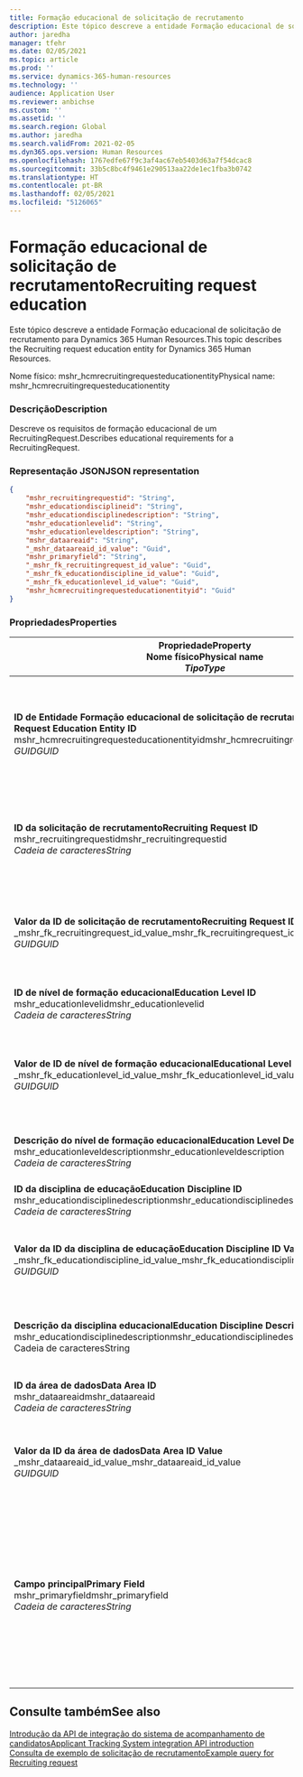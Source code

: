 ```yaml
---
title: Formação educacional de solicitação de recrutamento
description: Este tópico descreve a entidade Formação educacional de solicitação de recrutamento para Dynamics 365 Human Resources.
author: jaredha
manager: tfehr
ms.date: 02/05/2021
ms.topic: article
ms.prod: ''
ms.service: dynamics-365-human-resources
ms.technology: ''
audience: Application User
ms.reviewer: anbichse
ms.custom: ''
ms.assetid: ''
ms.search.region: Global
ms.author: jaredha
ms.search.validFrom: 2021-02-05
ms.dyn365.ops.version: Human Resources
ms.openlocfilehash: 1767edfe67f9c3af4ac67eb5403d63a7f54dcac8
ms.sourcegitcommit: 33b5c8bc4f9461e290513aa22de1ec1fba3b0742
ms.translationtype: HT
ms.contentlocale: pt-BR
ms.lasthandoff: 02/05/2021
ms.locfileid: "5126065"
---
```

# <a name="recruiting-request-education"></a><span data-ttu-id="29da4-103">Formação educacional de solicitação de recrutamento</span><span class="sxs-lookup"><span data-stu-id="29da4-103">Recruiting request education</span></span>

<span data-ttu-id="29da4-104">Este tópico descreve a entidade Formação educacional de solicitação de recrutamento para Dynamics 365 Human Resources.</span><span class="sxs-lookup"><span data-stu-id="29da4-104">This topic describes the Recruiting request education entity for Dynamics 365 Human Resources.</span></span>

<span data-ttu-id="29da4-105">Nome físico: mshr_hcmrecruitingrequesteducationentity</span><span class="sxs-lookup"><span data-stu-id="29da4-105">Physical name: mshr_hcmrecruitingrequesteducationentity</span></span>

### <a name="description"></a><span data-ttu-id="29da4-106">Descrição</span><span class="sxs-lookup"><span data-stu-id="29da4-106">Description</span></span>

<span data-ttu-id="29da4-107">Descreve os requisitos de formação educacional de um RecruitingRequest.</span><span class="sxs-lookup"><span data-stu-id="29da4-107">Describes educational requirements for a RecruitingRequest.</span></span>

### <a name="json-representation"></a><span data-ttu-id="29da4-108">Representação JSON</span><span class="sxs-lookup"><span data-stu-id="29da4-108">JSON representation</span></span>

```json
{
    "mshr_recruitingrequestid": "String",
    "mshr_educationdisciplineid": "String",
    "mshr_educationdisciplinedescription": "String",
    "mshr_educationlevelid": "String",
    "mshr_educationleveldescription": "String",
    "mshr_dataareaid": "String",
    "_mshr_dataareaid_id_value": "Guid",
    "mshr_primaryfield": "String",
    "_mshr_fk_recruitingrequest_id_value": "Guid",
    "_mshr_fk_educationdiscipline_id_value": "Guid",
    "_mshr_fk_educationlevel_id_value": "Guid",
    "mshr_hcmrecruitingrequesteducationentityid": "Guid"
}
```

### <a name="properties"></a><span data-ttu-id="29da4-109">Propriedades</span><span class="sxs-lookup"><span data-stu-id="29da4-109">Properties</span></span>

| <span data-ttu-id="29da4-110">Propriedade</span><span class="sxs-lookup"><span data-stu-id="29da4-110">Property</span></span><br><span data-ttu-id="29da4-111">**Nome físico**</span><span class="sxs-lookup"><span data-stu-id="29da4-111">**Physical name**</span></span><br><span data-ttu-id="29da4-112">**_Tipo_**</span><span class="sxs-lookup"><span data-stu-id="29da4-112">**_Type_**</span></span> | <span data-ttu-id="29da4-113">Usar</span><span class="sxs-lookup"><span data-stu-id="29da4-113">Use</span></span> | <span data-ttu-id="29da4-114">Descrição</span><span class="sxs-lookup"><span data-stu-id="29da4-114">Description</span></span> |
| --- | --- | --- |
| <span data-ttu-id="29da4-115">**ID de Entidade Formação educacional de solicitação de recrutamento**</span><span class="sxs-lookup"><span data-stu-id="29da4-115">**Recruiting Request Education Entity ID**</span></span><br><span data-ttu-id="29da4-116">mshr_hcmrecruitingrequesteducationentityid</span><span class="sxs-lookup"><span data-stu-id="29da4-116">mshr_hcmrecruitingrequesteducationentityid</span></span><br><span data-ttu-id="29da4-117">*GUID*</span><span class="sxs-lookup"><span data-stu-id="29da4-117">*GUID*</span></span> | <span data-ttu-id="29da4-118">Somente leitura</span><span class="sxs-lookup"><span data-stu-id="29da4-118">Read-only</span></span><br><span data-ttu-id="29da4-119">Obrigatório</span><span class="sxs-lookup"><span data-stu-id="29da4-119">Required</span></span> | <span data-ttu-id="29da4-120">Identificador exclusivo gerado pelo sistema para o registro de Formação educacional da solicitação de recrutamento.</span><span class="sxs-lookup"><span data-stu-id="29da4-120">System-generated unique identifier for the Recruiting Request Education record.</span></span> |
| <span data-ttu-id="29da4-121">**ID da solicitação de recrutamento**</span><span class="sxs-lookup"><span data-stu-id="29da4-121">**Recruiting Request ID**</span></span><br><span data-ttu-id="29da4-122">mshr_recruitingrequestid</span><span class="sxs-lookup"><span data-stu-id="29da4-122">mshr_recruitingrequestid</span></span><br><span data-ttu-id="29da4-123">*Cadeia de caracteres*</span><span class="sxs-lookup"><span data-stu-id="29da4-123">*String*</span></span> | <span data-ttu-id="29da4-124">Gravação única</span><span class="sxs-lookup"><span data-stu-id="29da4-124">Write-once</span></span><br><span data-ttu-id="29da4-125">Obrigatório</span><span class="sxs-lookup"><span data-stu-id="29da4-125">Required</span></span> | <span data-ttu-id="29da4-126">O identificador exclusivo legível pelo usuário da solicitação de recrutamento relacionada.</span><span class="sxs-lookup"><span data-stu-id="29da4-126">The user-readable unique identifier of the related recruiting request.</span></span> |
| <span data-ttu-id="29da4-127">**Valor da ID de solicitação de recrutamento**</span><span class="sxs-lookup"><span data-stu-id="29da4-127">**Recruiting Request ID Value**</span></span><br><span data-ttu-id="29da4-128">_mshr_fk_recruitingrequest_id_value</span><span class="sxs-lookup"><span data-stu-id="29da4-128">_mshr_fk_recruitingrequest_id_value</span></span><br><span data-ttu-id="29da4-129">*GUID*</span><span class="sxs-lookup"><span data-stu-id="29da4-129">*GUID*</span></span> | <span data-ttu-id="29da4-130">Somente leitura</span><span class="sxs-lookup"><span data-stu-id="29da4-130">Read-only</span></span><br><span data-ttu-id="29da4-131">Obrigatório</span><span class="sxs-lookup"><span data-stu-id="29da4-131">Required</span></span><br><span data-ttu-id="29da4-132">Chave estrangeira: mshr_hcmrecruitingrequestentityid de mshr_hcmrecruitingrequestentity</span><span class="sxs-lookup"><span data-stu-id="29da4-132">Foreign key: mshr_hcmrecruitingrequestentityid of mshr_hcmrecruitingrequestentity</span></span> | <span data-ttu-id="29da4-133">O identificador exclusivo gerado pelo sistema da solicitação de recrutamento relacionada.</span><span class="sxs-lookup"><span data-stu-id="29da4-133">System-generated unique identifier of the related recruiting request.</span></span> |
| <span data-ttu-id="29da4-134">**ID de nível de formação educacional**</span><span class="sxs-lookup"><span data-stu-id="29da4-134">**Education Level ID**</span></span><br><span data-ttu-id="29da4-135">mshr_educationlevelid</span><span class="sxs-lookup"><span data-stu-id="29da4-135">mshr_educationlevelid</span></span><br><span data-ttu-id="29da4-136">*Cadeia de caracteres*</span><span class="sxs-lookup"><span data-stu-id="29da4-136">*String*</span></span> | <span data-ttu-id="29da4-137">Gravação única</span><span class="sxs-lookup"><span data-stu-id="29da4-137">Write-once</span></span><br><span data-ttu-id="29da4-138">Obrigatório</span><span class="sxs-lookup"><span data-stu-id="29da4-138">Required</span></span> | <span data-ttu-id="29da4-139">O nível de formação educacional necessário.</span><span class="sxs-lookup"><span data-stu-id="29da4-139">The level of education required.</span></span> |
| <span data-ttu-id="29da4-140">**Valor de ID de nível de formação educacional**</span><span class="sxs-lookup"><span data-stu-id="29da4-140">**Educational Level ID Value**</span></span><br><span data-ttu-id="29da4-141">_mshr_fk_educationlevel_id_value</span><span class="sxs-lookup"><span data-stu-id="29da4-141">_mshr_fk_educationlevel_id_value</span></span><br><span data-ttu-id="29da4-142">*GUID*</span><span class="sxs-lookup"><span data-stu-id="29da4-142">*GUID*</span></span> | <span data-ttu-id="29da4-143">Somente leitura</span><span class="sxs-lookup"><span data-stu-id="29da4-143">Read-only</span></span><br><span data-ttu-id="29da4-144">Obrigatório</span><span class="sxs-lookup"><span data-stu-id="29da4-144">Required</span></span><br><span data-ttu-id="29da4-145">Chave estrangeira: mshr_hcmeducationlevelentityid de mshr_hcmeducationlevelentity</span><span class="sxs-lookup"><span data-stu-id="29da4-145">Foreign key: mshr_hcmeducationlevelentityid of mshr_hcmeducationlevelentity</span></span> | <span data-ttu-id="29da4-146">Identificador exclusivo gerado pelo sistema do nível de formação educacional necessário.</span><span class="sxs-lookup"><span data-stu-id="29da4-146">System-generated unique identifier of the level of education required.</span></span> |
| <span data-ttu-id="29da4-147">**Descrição do nível de formação educacional**</span><span class="sxs-lookup"><span data-stu-id="29da4-147">**Education Level Description**</span></span><br><span data-ttu-id="29da4-148">mshr_educationleveldescription</span><span class="sxs-lookup"><span data-stu-id="29da4-148">mshr_educationleveldescription</span></span><br><span data-ttu-id="29da4-149">*Cadeia de caracteres*</span><span class="sxs-lookup"><span data-stu-id="29da4-149">*String*</span></span> | <span data-ttu-id="29da4-150">Somente leitura</span><span class="sxs-lookup"><span data-stu-id="29da4-150">Read-only</span></span><br><span data-ttu-id="29da4-151">Obrigatório</span><span class="sxs-lookup"><span data-stu-id="29da4-151">Required</span></span> | <span data-ttu-id="29da4-152">A descrição do nível necessário para a habilidade.</span><span class="sxs-lookup"><span data-stu-id="29da4-152">The description of the level required for the skill.</span></span> |
| <span data-ttu-id="29da4-153">**ID da disciplina de educação**</span><span class="sxs-lookup"><span data-stu-id="29da4-153">**Education Discipline ID**</span></span><br><span data-ttu-id="29da4-154">mshr_educationdisciplinedescription</span><span class="sxs-lookup"><span data-stu-id="29da4-154">mshr_educationdisciplinedescription</span></span><br><span data-ttu-id="29da4-155">*Cadeia de caracteres*</span><span class="sxs-lookup"><span data-stu-id="29da4-155">*String*</span></span> | <span data-ttu-id="29da4-156">Gravação única</span><span class="sxs-lookup"><span data-stu-id="29da4-156">Write-once</span></span><br><span data-ttu-id="29da4-157">Obrigatório</span><span class="sxs-lookup"><span data-stu-id="29da4-157">Required</span></span> | <span data-ttu-id="29da4-158">A área da disciplina educacional.</span><span class="sxs-lookup"><span data-stu-id="29da4-158">The area of educational discipline.</span></span> |
| <span data-ttu-id="29da4-159">**Valor da ID da disciplina de educação**</span><span class="sxs-lookup"><span data-stu-id="29da4-159">**Education Discipline ID Value**</span></span><br><span data-ttu-id="29da4-160">_mshr_fk_educationdiscipline_id_value</span><span class="sxs-lookup"><span data-stu-id="29da4-160">_mshr_fk_educationdiscipline_id_value</span></span><br><span data-ttu-id="29da4-161">*GUID*</span><span class="sxs-lookup"><span data-stu-id="29da4-161">*GUID*</span></span> | <span data-ttu-id="29da4-162">Somente leitura</span><span class="sxs-lookup"><span data-stu-id="29da4-162">Read-only</span></span><br><span data-ttu-id="29da4-163">Obrigatório</span><span class="sxs-lookup"><span data-stu-id="29da4-163">Required</span></span><br><span data-ttu-id="29da4-164">Chave estrangeira: mshr_hcmeducationdisciplineentityid de mshr_hcmeducationdisciplineentity</span><span class="sxs-lookup"><span data-stu-id="29da4-164">Foreign key: mshr_hcmeducationdisciplineentityid of mshr_hcmeducationdisciplineentity</span></span> | <span data-ttu-id="29da4-165">Identificador exclusivo gerado pelo sistema da área de disciplina educacional.</span><span class="sxs-lookup"><span data-stu-id="29da4-165">System-generated unique identifier of the area of educational discipline.</span></span> |
| <span data-ttu-id="29da4-166">**Descrição da disciplina educacional**</span><span class="sxs-lookup"><span data-stu-id="29da4-166">**Education Discipline Description**</span></span><br><span data-ttu-id="29da4-167">mshr_educationdisciplinedescription</span><span class="sxs-lookup"><span data-stu-id="29da4-167">mshr_educationdisciplinedescription</span></span><br><span data-ttu-id="29da4-168">Cadeia de caracteres</span><span class="sxs-lookup"><span data-stu-id="29da4-168">String</span></span> | <span data-ttu-id="29da4-169">Somente leitura</span><span class="sxs-lookup"><span data-stu-id="29da4-169">Read-only</span></span><br><span data-ttu-id="29da4-170">Obrigatório</span><span class="sxs-lookup"><span data-stu-id="29da4-170">Required</span></span> | <span data-ttu-id="29da4-171">A descrição da área da disciplina educacional.</span><span class="sxs-lookup"><span data-stu-id="29da4-171">The description of the area of educational discipline.</span></span> |
| <span data-ttu-id="29da4-172">**ID da área de dados**</span><span class="sxs-lookup"><span data-stu-id="29da4-172">**Data Area ID**</span></span><br><span data-ttu-id="29da4-173">mshr_dataareaid</span><span class="sxs-lookup"><span data-stu-id="29da4-173">mshr_dataareaid</span></span><br><span data-ttu-id="29da4-174">*Cadeia de caracteres*</span><span class="sxs-lookup"><span data-stu-id="29da4-174">*String*</span></span> | <span data-ttu-id="29da4-175">Ler/gravar</span><span class="sxs-lookup"><span data-stu-id="29da4-175">Read/write</span></span><br><span data-ttu-id="29da4-176">Opcional</span><span class="sxs-lookup"><span data-stu-id="29da4-176">Optional</span></span> | <span data-ttu-id="29da4-177">Especifica a entidade legal (empresa).</span><span class="sxs-lookup"><span data-stu-id="29da4-177">Specifies the legal entity (company).</span></span>|
| <span data-ttu-id="29da4-178">**Valor da ID da área de dados**</span><span class="sxs-lookup"><span data-stu-id="29da4-178">**Data Area ID Value**</span></span><br><span data-ttu-id="29da4-179">_mshr_dataareaid_id_value</span><span class="sxs-lookup"><span data-stu-id="29da4-179">_mshr_dataareaid_id_value</span></span><br><span data-ttu-id="29da4-180">*GUID*</span><span class="sxs-lookup"><span data-stu-id="29da4-180">*GUID*</span></span> | <span data-ttu-id="29da4-181">Somente leitura</span><span class="sxs-lookup"><span data-stu-id="29da4-181">Read-only</span></span><br><span data-ttu-id="29da4-182">Opcional</span><span class="sxs-lookup"><span data-stu-id="29da4-182">Optional</span></span><br><span data-ttu-id="29da4-183">Chave estrangeira: cdm_companyid da entidade cdm_company</span><span class="sxs-lookup"><span data-stu-id="29da4-183">Foreign key: cdm_companyid of cdm_company entity</span></span> | <span data-ttu-id="29da4-184">Valor GUID gerado pelo sistema identificando a entidade legal (empresa).</span><span class="sxs-lookup"><span data-stu-id="29da4-184">System-generated GUID value identifying the legal entity (company).</span></span> |
| <span data-ttu-id="29da4-185">**Campo principal**</span><span class="sxs-lookup"><span data-stu-id="29da4-185">**Primary Field**</span></span><br><span data-ttu-id="29da4-186">mshr_primaryfield</span><span class="sxs-lookup"><span data-stu-id="29da4-186">mshr_primaryfield</span></span><br><span data-ttu-id="29da4-187">*Cadeia de caracteres*</span><span class="sxs-lookup"><span data-stu-id="29da4-187">*String*</span></span> | <span data-ttu-id="29da4-188">Somente leitura</span><span class="sxs-lookup"><span data-stu-id="29da4-188">Read-only</span></span><br><span data-ttu-id="29da4-189">Obrigatório</span><span class="sxs-lookup"><span data-stu-id="29da4-189">Required</span></span> | <span data-ttu-id="29da4-190">A concatenação do valor de solicitação de recrutamento, a ID de nível de formação educacional e a ID de disciplina de educação como outro método para identificar o registro de forma exclusiva.</span><span class="sxs-lookup"><span data-stu-id="29da4-190">Concatenation of Recruiting Request value, Education Level ID, and Education Discipline ID as another method to uniquely identify the record.</span></span> |

## <a name="see-also"></a><span data-ttu-id="29da4-191">Consulte também</span><span class="sxs-lookup"><span data-stu-id="29da4-191">See also</span></span>

[<span data-ttu-id="29da4-192">Introdução da API de integração do sistema de acompanhamento de candidatos</span><span class="sxs-lookup"><span data-stu-id="29da4-192">Applicant Tracking System integration API introduction</span></span>](hr-admin-integration-ats-api-introduction.md)<br>
[<span data-ttu-id="29da4-193">Consulta de exemplo de solicitação de recrutamento</span><span class="sxs-lookup"><span data-stu-id="29da4-193">Example query for Recruiting request</span></span>](hr-admin-integration-ats-api-recruiting-request-example-query.md)

